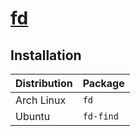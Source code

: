 # [fd](https://github.com/sharkdp/fd)

## Installation

| Distribution | Package   |
| ------------ | --------- |
| Arch Linux   | `fd`      |
| Ubuntu       | `fd-find` |
